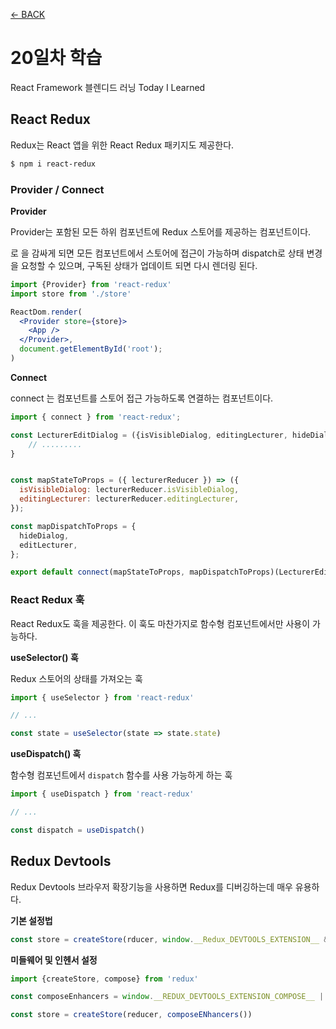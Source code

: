 [← BACK](./README.md)

# 20일차 학습

React Framework 블렌디드 러닝 Today I Learned

## React Redux

Redux는 React 앱을 위한 React Redux 패키지도 제공한다.

```zsh
$ npm i react-redux
```

### Provider / Connect

__Provider__

Provider는 포함된 모든 하위 컴포넌트에 Redux 스토어를 제공하는 컴포넌트이다.

<Provider>로 <App/>을 감싸게 되면 모든 컴포넌트에서 스토어에 접근이 가능하며 dispatch로 상태 변경을 요청할 수 있으며, 구독된 상태가 업데이트 되면 다시 렌더링 된다.

```jsx
import {Provider} from 'react-redux'
import store from './store'

ReactDom.render(
  <Provider store={store}>
    <App />
  </Provider>,
  document.getElementById('root');
)
```

__Connect__

connect 는 컴포넌트를 스토어 접근 가능하도록 연결하는 컴포넌트이다.

```jsx
import { connect } from 'react-redux';

const LecturerEditDialog = ({isVisibleDialog, editingLecturer, hideDialog, editLecturer}) => {
    // .........
}


const mapStateToProps = ({ lecturerReducer }) => ({
  isVisibleDialog: lecturerReducer.isVisibleDialog,
  editingLecturer: lecturerReducer.editingLecturer,
});

const mapDispatchToProps = {
  hideDialog,
  editLecturer,
};

export default connect(mapStateToProps, mapDispatchToProps)(LecturerEditDialog);
```

### React Redux 훅

React Redux도 훅을 제공한다. 이 훅도 마찬가지로 함수형 컴포넌트에서만 사용이 가능하다.

__useSelector() 훅__

Redux 스토어의 상태를 가져오는 훅

```jsx
import { useSelector } from 'react-redux'

// ...

const state = useSelector(state => state.state)
```

__useDispatch() 훅__

함수형 컴포넌트에서 `dispatch` 함수를 사용 가능하게 하는 훅

```jsx
import { useDispatch } from 'react-redux'

// ...

const dispatch = useDispatch()
```


## Redux Devtools

Redux Devtools 브라우저 확장기능을 사용하면  Redux를 디버깅하는데 매우 유용하다.

__기본 설정법__

```jsx
const store = createStore(rducer, window.__Redux_DEVTOOLS_EXTENSION__ && window.__REDUX_DEVTOOLS_EXTENSION__())
```
__미들웨어 및 인헨서 설정__

```jsx
import {createStore, compose} from 'redux'

const composeEnhancers = window.__REDUX_DEVTOOLS_EXTENSION_COMPOSE__ || compose

const store = createStore(reducer, composeENhancers())
```



